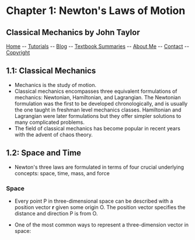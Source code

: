 # Chapter 1: Newton's Laws of Motion
## Classical Mechanics by John Taylor


[Home](../README.md) -- [Tutorials](README.md) -- [Blog](../Blog/README.md) -- [Textbook Summaries](README.md) -- [About Me](../aboutme.md) -- [Contact](../contactme.md) -- [Copyright](../copyright.md)

## 1.1: Classical Mechanics

* Mechanics is the study of motion.
* Classical mechanics encompasses three equivalent formulations of mechanics: Newtonian, Hamiltonian, and Lagrangian.  The Newtonian formulation was the first to be developed chronologically, and is usually the one taught in freshman level mechanics classes.  Hamiltonian and Lagrangian were later formulations but they offer simpler solutions to many complicated problems.
* The field of classical mechanics has become popular in recent years with the advent of chaos theory.

## 1.2: Space and Time

* Newton's three laws are formulated in terms of four crucial underlying concepts: space, time, mass, and force

### Space

* Every point P in three-dimensional space can be described with a position vector **r** given some origin O.  The position vector specifies the distance and direction P is from O.

* One of the most common ways to represent a three-dimension vector in space:


